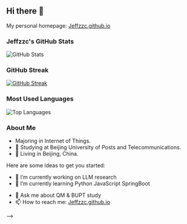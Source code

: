 ## Hi there 👋

My personal homepage: [Jeffzzc.github.io](https://Jeffzzc.github.io)

### Jeffzzc's GitHub Stats

![GitHub Stats](https://github-readme-stats.vercel.app/api?username=Jeffzzc&show_icons=true&count_private=true)

### GitHub Streak

[![GitHub Streak](https://streak-stats.demolab.com?user=Jeffzzc&locale=zh_Hans&date_format=M%20j%5B%2C%20Y%5D&mode=weekly&hide_longest_streak=true)](https://git.io/streak-stats)

### Most Used Languages

![Top Languages](https://github-readme-stats.vercel.app/api/top-langs/?username=Jeffzzc&layout=compact&langs_count=10)

### About Me

- Majoring in Internet of Things.
- 🏫 Studying at Beijing University of Posts and Telecommunications.
- 📍 Living in Beijing, China.



Here are some ideas to get you started:

- 🔭 I’m currently working on LLM research
- 🌱 I’m currently learning Python JavaScript SpringBoot
<!-- - 🤔 I’m looking for help with ... -->
- 💬 Ask me about QM & BUPT study
- 📫 How to reach me: [Jeffzzc.github.io](https://Jeffzzc.github.io)
<!-- - 😄 Pronouns: ...
- ⚡ Fun fact: ... -->
-->
